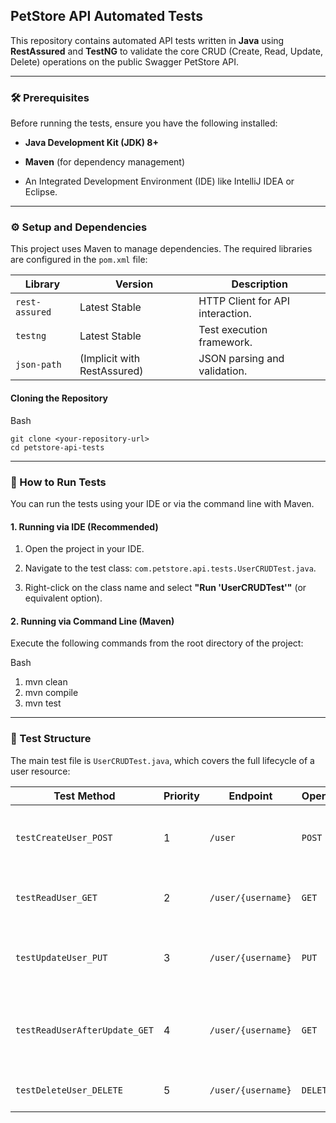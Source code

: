 ## PetStore API Automated Tests

This repository contains automated API tests written in **Java** using **RestAssured** and **TestNG** to validate the core CRUD (Create, Read, Update, Delete) operations on the public Swagger PetStore API.

* * *

### 🛠️ Prerequisites

Before running the tests, ensure you have the following installed:

-   **Java Development Kit (JDK) 8+**
    
-   **Maven** (for dependency management)
    
-   An Integrated Development Environment (IDE) like IntelliJ IDEA or Eclipse.
    

* * *

### ⚙️ Setup and Dependencies

This project uses Maven to manage dependencies. The required libraries are configured in the `pom.xml` file:

| **Library** | **Version** | **Description** |
| --- | --- | --- |
| `rest-assured` | Latest Stable | HTTP Client for API interaction. |
| `testng` | Latest Stable | Test execution framework. |
| `json-path` | (Implicit with RestAssured) | JSON parsing and validation. |

#### Cloning the Repository

Bash

    git clone <your-repository-url>
    cd petstore-api-tests

* * *

### 🚀 How to Run Tests

You can run the tests using your IDE or via the command line with Maven.

#### 1\. Running via IDE (Recommended)

1.  Open the project in your IDE.
    
2.  Navigate to the test class: `com.petstore.api.tests.UserCRUDTest.java`.
    
3.  Right-click on the class name and select **"Run 'UserCRUDTest'"** (or equivalent option).
    

#### 2\. Running via Command Line (Maven)

Execute the following commands from the root directory of the project:

Bash

   1. mvn clean
   2. mvn compile
   3. mvn test
    

* * *

### 🧪 Test Structure

The main test file is `UserCRUDTest.java`, which covers the full lifecycle of a user resource:

| **Test Method** | **Priority** | **Endpoint** | **Operation** | **Description** |
| --- | --- | --- | --- | --- |
| `testCreateUser_POST` | 1 | `/user` | `POST` | Creates a new user with a unique username. |
| `testReadUser_GET` | 2 | `/user/{username}` | `GET` | Verifies the newly created user exists. |
| `testUpdateUser_PUT` | 3 | `/user/{username}` | `PUT` | Updates the user's details (e.g., `firstName`). |
| `testReadUserAfterUpdate_GET` | 4 | `/user/{username}` | `GET` | **(Should be added)** Confirms the update was successful. |
| `testDeleteUser_DELETE` | 5 | `/user/{username}` | `DELETE` | Removes the user resource. |
